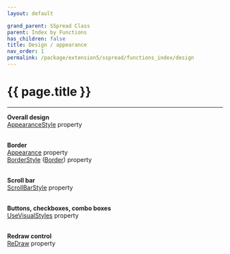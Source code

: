 ```yaml
---
layout: default

grand_parent: SSpread Class
parent: Index by Functions
has_children: false
title: Design / appearance
nav_order: 1
permalink: /package/extension5/sspread/functions_index/design
---
```

# {{ page.title }}
---

**Overall design**<br>
[AppearanceStyle](/package/extension5/sspread/properties/appearancestyle) property<br><br>

**Border**<br>
[Appearance](/package/extension5/sspread/properties/appearance) property<br>
[BorderStyle](/package/extension5/sspread/properties/borderstyle) ([Border](/package/extension5/sspread/properties/border)) property<br><br>

**Scroll bar**<br>
[ScrollBarStyle](/package/extension5/sspread/properties/scrollbarstyle) property<br><br>

**Buttons, checkboxes, combo boxes**<br>
[UseVisualStyles](/package/extension5/sspread/properties/usevisualstyles) property<br><br>

**Redraw control**<br>
[ReDraw](/package/extension5/sspread/properties/redraw) property<br><br>